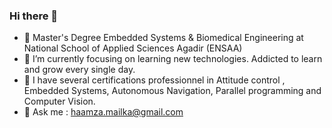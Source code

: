 ### Hi there 👋

<!--
**Hamza-MAILKA/Hamza-MAILKA** is a ✨ _special_ ✨ repository because its `README.md` (this file) appears on your GitHub profile.

Here are some ideas to get you started:

- 💛 PhD Student at EMI-UM5, Master's Degree Embedded Systems Biomedical Engineering at National School of Applied Sciences Agadir (ENSAA)
- 🌱 I’m currently focusing on learning new technologies. Addicted to learn and grow every single day.
- 🎉 I have several certifications professionnel in Embedded Systems, Autonomous Navigation, Parallel Programming, Computer Vision, Machine Learning, Deep Learning and IoT.
- 💬 Ask me : haamza.mailka@gmail.com
- ⚡ Fun fact: Work for your world as if you are to live eternally, and work for your Hereafter as if you will die tomorrow.
- ⚡ Fact: Work for your world as if you are to live eternally, and work for your Hereafter as if you will die tomorrow.
- ⚡ Fact: Not a leaf falls but that he knows it.Quran-Surah Al-An'am. 🍂🍃
-          working smart and hard in the same time
-->

- 💛 Master's Degree Embedded Systems & Biomedical Engineering at National School of Applied Sciences Agadir (ENSAA)
- 🌱 I’m currently focusing on learning new technologies. Addicted to learn and grow every single day.
- 🎉 I have several certifications professionnel in Attitude control , Embedded Systems, Autonomous Navigation, Parallel programming and Computer Vision.
- 💬 Ask me : haamza.mailka@gmail.com
